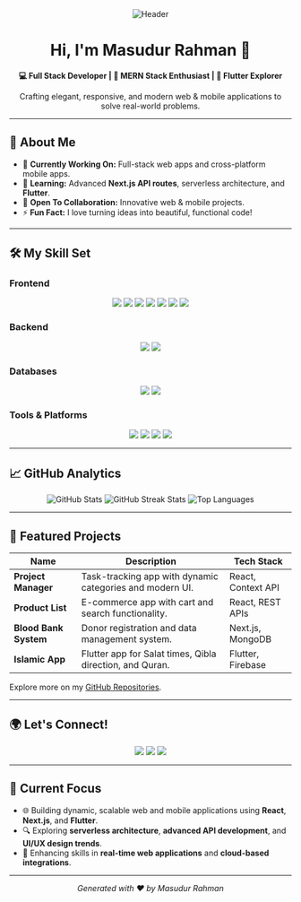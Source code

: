 <div align="center">
  <img src="https://capsule-render.vercel.app/api?type=waving&color=gradient&height=150&section=header&text=Masudur%20Rahman&fontSize=40&fontColor=fff&animation=fadeIn" alt="Header"/>
</div>

<h1 align="center">Hi, I'm Masudur Rahman 👋</h1>

<p align="center">
  <b>💻 Full Stack Developer | 🚀 MERN Stack Enthusiast | 📱 Flutter Explorer</b>
</p>

<p align="center">
  Crafting elegant, responsive, and modern web & mobile applications to solve real-world problems.
</p>

---

## 🌟 About Me

- 🔭 **Currently Working On:** Full-stack web apps and cross-platform mobile apps.  
- 🌱 **Learning:** Advanced **Next.js API routes**, serverless architecture, and **Flutter**.  
- 🤝 **Open To Collaboration:** Innovative web & mobile projects.  
- ⚡ **Fun Fact:** I love turning ideas into beautiful, functional code!

---

## 🛠️ My Skill Set

### Frontend
<div align="center">
  <img src="https://img.shields.io/badge/HTML5-%23E34F26.svg?style=for-the-badge&logo=html5&logoColor=white"/>
  <img src="https://img.shields.io/badge/CSS3-%231572B6.svg?style=for-the-badge&logo=css3&logoColor=white"/>
  <img src="https://img.shields.io/badge/JavaScript-%23F7DF1E.svg?style=for-the-badge&logo=javascript&logoColor=black"/>
  <img src="https://img.shields.io/badge/React-%2320232a.svg?style=for-the-badge&logo=react&logoColor=%2361DAFB"/>
  <img src="https://img.shields.io/badge/Next.js-%23000000.svg?style=for-the-badge&logo=next.js&logoColor=white"/>
  <img src="https://img.shields.io/badge/TailwindCSS-%2338B2AC.svg?style=for-the-badge&logo=tailwind-css&logoColor=white"/>
  <img src="https://img.shields.io/badge/Flutter-%2302569B.svg?style=for-the-badge&logo=flutter&logoColor=white"/>
</div>

### Backend
<div align="center">
  <img src="https://img.shields.io/badge/Node.js-%2343853D.svg?style=for-the-badge&logo=node.js&logoColor=white"/>
  <img src="https://img.shields.io/badge/Express.js-%23000000.svg?style=for-the-badge&logo=express&logoColor=white"/>
</div>

### Databases
<div align="center">
  <img src="https://img.shields.io/badge/MongoDB-%2347A248.svg?style=for-the-badge&logo=mongodb&logoColor=white"/>
  <img src="https://img.shields.io/badge/MySQL-%234479A1.svg?style=for-the-badge&logo=mysql&logoColor=white"/>
</div>

### Tools & Platforms
<div align="center">
  <img src="https://img.shields.io/badge/Git-%23F05033.svg?style=for-the-badge&logo=git&logoColor=white"/>
  <img src="https://img.shields.io/badge/GitHub-%23181717.svg?style=for-the-badge&logo=github&logoColor=white"/>
  <img src="https://img.shields.io/badge/Vercel-%23000000.svg?style=for-the-badge&logo=vercel&logoColor=white"/>
  <img src="https://img.shields.io/badge/Netlify-%2300C7B7.svg?style=for-the-badge&logo=netlify&logoColor=white"/>
</div>

---

## 📈 GitHub Analytics

<div align="center">
  <img src="https://github-readme-stats.vercel.app/api?username=masudparvez2050&show_icons=true&theme=radical&count_private=true" alt="GitHub Stats" style="max-width:100%;"/>
  <img src="https://github-readme-streak-stats.herokuapp.com?user=masudparvez2050&theme=radical" alt="GitHub Streak Stats" style="max-width:100%;"/>
  <img src="https://github-readme-stats.vercel.app/api/top-langs/?username=masudparvez2050&layout=compact&theme=radical" alt="Top Languages" style="max-width:100%;"/>
</div>

---

## 🌟 Featured Projects

| **Name**             | **Description**                                            | **Tech Stack**        |
|-----------------------|------------------------------------------------------------|-----------------------|
| **Project Manager**   | Task-tracking app with dynamic categories and modern UI.  | React, Context API    |
| **Product List**      | E-commerce app with cart and search functionality.        | React, REST APIs      |
| **Blood Bank System** | Donor registration and data management system.            | Next.js, MongoDB      |
| **Islamic App**       | Flutter app for Salat times, Qibla direction, and Quran.  | Flutter, Firebase     |

Explore more on my [GitHub Repositories](https://github.com/masudparvez2050?tab=repositories).

---

## 🌍 Let's Connect!

<div align="center">
  <a href="https://masudur-rahman.vercel.app" target="_blank"><img src="https://img.shields.io/badge/Portfolio-%23ffcc00.svg?style=for-the-badge&logo=google-chrome&logoColor=black"/></a>
  <a href="https://www.linkedin.com/in/masudur-rahman-dev" target="_blank"><img src="https://img.shields.io/badge/LinkedIn-%230A66C2.svg?style=for-the-badge&logo=linkedin&logoColor=white"/></a>
  <a href="mailto:your-email@example.com" target="_blank"><img src="https://img.shields.io/badge/Email-%23D14836.svg?style=for-the-badge&logo=gmail&logoColor=white"/></a>
</div>

---

## 🎯 Current Focus

- 🌐 Building dynamic, scalable web and mobile applications using **React**, **Next.js**, and **Flutter**.  
- 🔍 Exploring **serverless architecture**, **advanced API development**, and **UI/UX design trends**.  
- 🚀 Enhancing skills in **real-time web applications** and **cloud-based integrations**.  

---

<p align="center">
  <i>Generated with ❤️ by Masudur Rahman</i>
</p>
